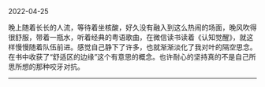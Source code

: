 2022-04-25

晚上随着长长的人流，等待着坐核酸，好久没有融入到这么热闹的场面，晚风吹得很舒服，带着一瓶水，听着经典的粤语歌曲，在微信读书读着《认知觉醒》，就这样慢慢随着队伍前进。感觉自己静下了许多，也就渐渐淡化了我对叶的隔空思念。在书中收获了“舒适区的边缘”这个有意思的概念。也许耐心的坚持真的不是自己所思所想的那种咬牙对抗。

-----------


